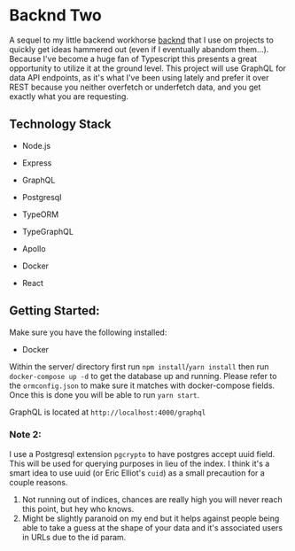 # Backnd Two

A sequel to my little backend workhorse [backnd](https://github.com/diope/backnd) that I use on projects to quickly get ideas hammered out (even if I eventually abandom them...). Because I've become a huge fan of Typescript this presents a great opportunity to utilize it at the ground level. This project will use GraphQL for data API endpoints, as it's what I've been using lately and prefer it over REST because you neither overfetch or underfetch data, and you get exactly what you are requesting.

## Technology Stack
* Node.js
* Express
* GraphQL
* Postgresql
* TypeORM
* TypeGraphQL
* Apollo
* Docker

* React

## Getting Started:

Make sure you have the following installed:
* Docker

Within the server/ directory first run `npm install`/`yarn install` then run `docker-compose up -d` to get the database up and running. Please refer to the `ormconfig.json` to make sure it matches with docker-compose fields. Once this is done you will be able to run `yarn start`.

GraphQL is located at `http://localhost:4000/graphql`

### Note 2: 
I use a Postgresql extension `pgcrypto` to have postgres accept uuid field. This will be used for querying purposes in lieu of the index. I think it's a smart idea to use uuid (or Eric Elliot's `cuid`) as a small precaution for a couple reasons. 
1. Not running out of indices, chances are really high you will never reach this point, but hey who knows.
2. Might be slightly paranoid on my end but it helps against people being able to take a guess at the shape of your data and it's associated users in URLs due to the id param.

